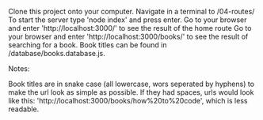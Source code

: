 Clone this project onto your computer.
Navigate in a terminal to /04-routes/
To start the server type 'node index' and press enter.
Go to your browser and enter 'http://localhost:3000/' to see the result of the home route
Go to your browser and enter 'http://localhost:3000/books/<nameofbook>' to see the result of searching for a book.
Book titles can be found in /database/books.database.js.

Notes:

Book titles are in snake case (all lowercase, wors seperated by hyphens) to make the url look as simple as possible.
If they had spaces, urls would look like this: 'http://localhost:3000/books/how%20to%20code', which is less readable.
